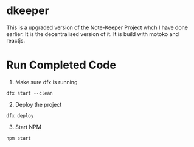 # dkeeper
This is a upgraded version of the Note-Keeper Project whch I have done earlier. It is the decentralised version of it. It is build with motoko and reactjs.

# Run Completed Code


1. Make sure dfx is running

```
dfx start --clean
```

2. Deploy the project
```
dfx deploy
```

3. Start NPM
```
npm start
```



